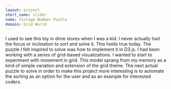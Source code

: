 ```yaml
---
layout: project
short_name: slider
name: Vintage Number Puzzle
domain: Grid World
---
```

I used to see this toy in dime stores when I was a kid. I never actually had the focus or inclination to sort and solve it. This holds true today. The puzzle I felt inspired to solve was how to implement it in D3.js. I had been working with a series of grid-based visualizations. I wanted to start to experiment with movement in grid. This model sprang from my memory as a kind of simple variation and extension of the grid theme. The next actual puzzle to solve in order to make this project more interesting is to automate the sorting as an option for the user and as an example for interested coders.